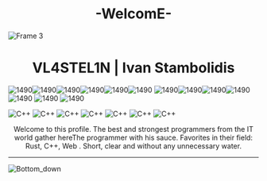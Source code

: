 

<h1 align = center>-WelcomE-</h1>

![Frame 3](https://github.com/VL4STEL1N/VL4STEL1N/assets/127986242/00b285a7-7f88-476d-92f7-4ef78bbccb44)

<h1 align = center>VL4STEL1N | Ivan Stambolidis</h1>



![1490](https://github.com/VL4STEL1N/VL4STEL1N/assets/127986242/46b33866-3d33-49c4-8ecb-0b723842b7a4)![1490](https://github.com/VL4STEL1N/VL4STEL1N/assets/127986242/46b33866-3d33-49c4-8ecb-0b723842b7a4)![1490](https://github.com/VL4STEL1N/VL4STEL1N/assets/127986242/46b33866-3d33-49c4-8ecb-0b723842b7a4)![1490](https://github.com/VL4STEL1N/VL4STEL1N/assets/127986242/46b33866-3d33-49c4-8ecb-0b723842b7a4)![1490](https://github.com/VL4STEL1N/VL4STEL1N/assets/127986242/46b33866-3d33-49c4-8ecb-0b723842b7a4)![1490](https://github.com/VL4STEL1N/VL4STEL1N/assets/127986242/46b33866-3d33-49c4-8ecb-0b723842b7a4) ![1490](https://github.com/VL4STEL1N/VL4STEL1N/assets/127986242/46b33866-3d33-49c4-8ecb-0b723842b7a4)![1490](https://github.com/VL4STEL1N/VL4STEL1N/assets/127986242/46b33866-3d33-49c4-8ecb-0b723842b7a4)![1490](https://github.com/VL4STEL1N/VL4STEL1N/assets/127986242/46b33866-3d33-49c4-8ecb-0b723842b7a4)![1490](https://github.com/VL4STEL1N/VL4STEL1N/assets/127986242/46b33866-3d33-49c4-8ecb-0b723842b7a4)![1490](https://github.com/VL4STEL1N/VL4STEL1N/assets/127986242/46b33866-3d33-49c4-8ecb-0b723842b7a4) ![1490](https://github.com/VL4STEL1N/VL4STEL1N/assets/127986242/46b33866-3d33-49c4-8ecb-0b723842b7a4) ![1490](https://github.com/VL4STEL1N/VL4STEL1N/assets/127986242/46b33866-3d33-49c4-8ecb-0b723842b7a4)

![C++ ](https://img.shields.io/badge/-C++-090909?style=for-the-badge&logo=C%2b%2b&logoColor=6296CC)
![C++](https://img.shields.io/badge/-Rust-090909?style=for-the-badge&logo=Rust&logoColor=6296CC)
![C++](https://img.shields.io/badge/-Html-090909?style=for-the-badge&logo=HtmllogoColor=6296CC)
![C++](https://img.shields.io/badge/-CSS-090909?style=for-the-badge&logo=Css&logoColor=6296CC)
![C++](https://img.shields.io/badge/-Js-090909?style=for-the-badge&logo=Js&logoColor=6296CC)
![C++](https://img.shields.io/badge/-GitHub-090909?style=for-the-badge&logo=GitHub&logoColor=6296CC)
![C++](https://img.shields.io/badge/-Vim-090909?style=for-the-badge&logo=Vim&logoColor=6296CC)



<p align="center">Welcome to this profile. The best and strongest programmers from the IT world gather hereThe programmer with his sauce. Favorites in their field: Rust, C++, Web . Short, clear and without any unnecessary water.</p>






---
![Bottom_down](https://github.com/VL4STEL1N/VL4STEL1N/assets/127986242/1964ca21-6df7-4554-95ea-9ff879f52336)
<svg viewBox="0 0 115 25" xmlns="http://www.w3.org/2000/svg" xmlns:xlink="http://www.w3.org/1999/xlink">


